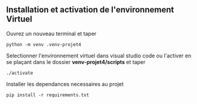 ## Installation et activation de l'environnement Virtuel
Ouvrez un nouveau terminal et taper  
```
python -m venv .venv-projet4
```
Selectionner l'environnement virtuel dans visual studio code ou l'activer en se plaçant dans le dossier **venv-projet4/scripts** et taper
```
./activate
```
Installer les dependances necessaires au projet
```
pip install -r requirements.txt
```
